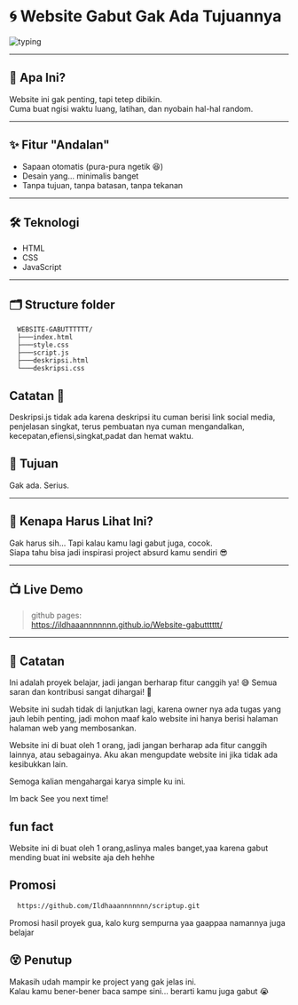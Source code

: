 # 🌀 Website Gabut Gak Ada Tujuannya

![typing](https://readme-typing-svg.herokuapp.com?font=Fira+Code&duration=2000&pause=1000&color=00FFCC&center=true&vCenter=true&width=435&lines=Selamat+Datang+di+Website+Gabut~;Gak+ada+tujuan%2C+cuma+iseng+aja...;Bikin+karena+lagi+bosen;Nunggu+ide+yang+gak+dateng-dateng)

---

## 🤷 Apa Ini?

Website ini gak penting, tapi tetep dibikin.  
Cuma buat ngisi waktu luang, latihan, dan nyobain hal-hal random.

---

## ✨ Fitur "Andalan"

- Sapaan otomatis (pura-pura ngetik 😆)
- Desain yang... minimalis banget
- Tanpa tujuan, tanpa batasan, tanpa tekanan

---

## 🛠️ Teknologi

- HTML
- CSS
- JavaScript 

---

## 🗂 Structure folder 
```
  WEBSITE-GABUTTTTTT/
  ├───index.html
  ├───style.css
  ├───script.js
  ├───deskripsi.html
  └───deskripsi.css
```
## Catatan 📌
Deskripsi.js tidak ada karena deskripsi itu cuman berisi link social media, penjelasan singkat, terus pembuatan nya cuman mengandalkan, kecepatan,efiensi,singkat,padat dan hemat waktu. 


## 🎯 Tujuan

Gak ada. Serius.

---

## 🧠 Kenapa Harus Lihat Ini?

Gak harus sih... Tapi kalau kamu lagi gabut juga, cocok.  
Siapa tahu bisa jadi inspirasi project absurd kamu sendiri 😎

---

## 📺 Live Demo

> github pages:  
> https://ildhaaannnnnnn.github.io/Website-gabutttttt/

---

## 📝 Catatan

   Ini adalah proyek belajar, jadi jangan berharap fitur canggih ya! 😅
   Semua saran dan kontribusi sangat dihargai! 🙏

   Website ini sudah tidak di lanjutkan lagi, karena owner nya ada tugas yang jauh lebih penting,
   jadi mohon maaf kalo website ini hanya berisi halaman halaman web yang membosankan. 

   Website ini di buat oleh 1 orang, jadi jangan berharap ada fitur canggih lainnya, atau sebagainya.
   Aku akan mengupdate website ini jika tidak ada kesibukkan lain.

   Semoga kalian mengahargai karya simple ku ini.
  
  Im back
   See you next time!

## fun fact
   Website ini di buat oleh 1 orang,aslinya males banget,yaa karena gabut mending buat ini website aja deh hehhe

## Promosi

```bash 
  https://github.com/Ildhaaannnnnnn/scriptup.git
```
Promosi hasil proyek gua, kalo kurg sempurna yaa gaappaa namannya juga belajar

## 😵 Penutup

Makasih udah mampir ke project yang gak jelas ini.  
Kalau kamu bener-bener baca sampe sini... berarti kamu juga gabut 😭

